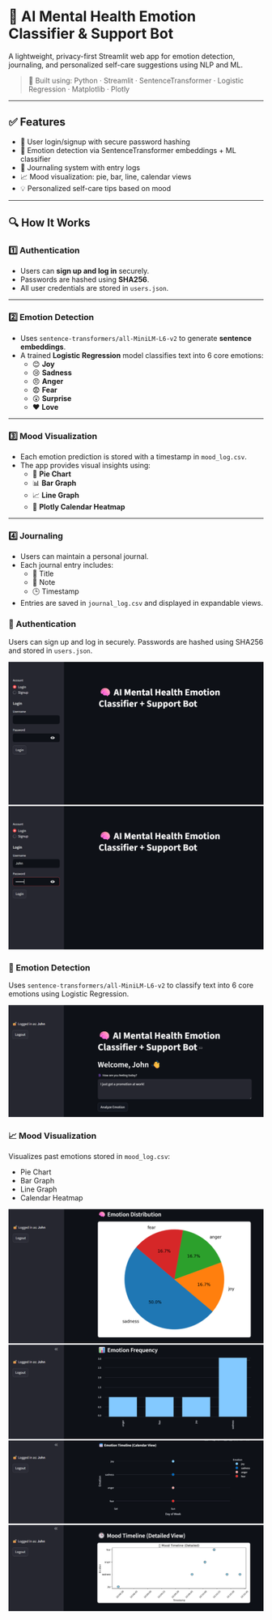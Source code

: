 # 🧠 AI Mental Health Emotion Classifier & Support Bot

A lightweight, privacy-first Streamlit web app for emotion detection, journaling, and personalized self-care suggestions using NLP and ML.

> 🎯 Built using: Python · Streamlit · SentenceTransformer · Logistic Regression · Matplotlib · Plotly

---

## ✅ Features

- 🔐 User login/signup with secure password hashing
- 🧠 Emotion detection via SentenceTransformer embeddings + ML classifier
- 📓 Journaling system with entry logs
- 📈 Mood visualization: pie, bar, line, calendar views
- 💡 Personalized self-care tips based on mood

---

## 🔍 How It Works

### 1️⃣ Authentication
- Users can **sign up and log in** securely.
- Passwords are hashed using **SHA256**.
- All user credentials are stored in `users.json`.

---

### 2️⃣ Emotion Detection
- Uses `sentence-transformers/all-MiniLM-L6-v2` to generate **sentence embeddings**.
- A trained **Logistic Regression** model classifies text into 6 core emotions:
  - 😊 **Joy**
  - 😢 **Sadness**
  - 😠 **Anger**
  - 😨 **Fear**
  - 😲 **Surprise**
  - ❤️ **Love**

---

### 3️⃣ Mood Visualization
- Each emotion prediction is stored with a timestamp in `mood_log.csv`.
- The app provides visual insights using:
  - 🥧 **Pie Chart**
  - 📊 **Bar Graph**
  - 📈 **Line Graph**
  - 📅 **Plotly Calendar Heatmap**

---

### 4️⃣ Journaling
- Users can maintain a personal journal.
- Each journal entry includes:
  - 📝 Title
  - 💭 Note
  - 🕒 Timestamp
- Entries are saved in `journal_log.csv` and displayed in expandable views.


### 🔐 Authentication

Users can sign up and log in securely. Passwords are hashed using SHA256 and stored in `users.json`.

![Authentication Screenshot](assets/Authentication_1.png) 
![](assets/Authentication_2.png)


### 🎯 Emotion Detection

Uses `sentence-transformers/all-MiniLM-L6-v2` to classify text into 6 core emotions using Logistic Regression.

![Emotion Detection Screenshot](assets/emotion_detection.png)


### 📈 Mood Visualization

Visualizes past emotions stored in `mood_log.csv`:

- Pie Chart
- Bar Graph
- Line Graph
- Calendar Heatmap

![Pie Chart](assets/Emotion_Distribution_Pie_Chart.png)
![Bar Chart](assets/Emotion_Frequency_Bar_Graph.png)
![Line Graph](assets/Emotion_Timeline.png)
![Calendar Heatmap](assets/Mood_Timeline.png)




